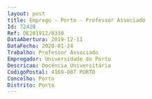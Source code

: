 ```yaml
--- 
layout: post
title: Emprego - Porto - Professor Associado
Id: 72428
Ref: OE201912/0330
DataAbertura: 2019-12-11
DataFecho: 2020-01-24
Trabalho: Professor Associado
Empregador: Universidade do Porto
Descricao: Docência Universitária
CodigoPostal: 4169-007 PORTO
Concelho: Porto
Distrito: Porto
--- 
```

